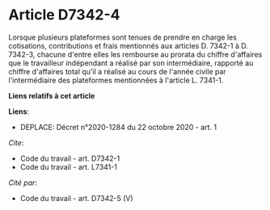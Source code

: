 # Article D7342-4

Lorsque plusieurs plateformes sont tenues de prendre en charge les cotisations, contributions et frais mentionnés aux
articles D. 7342-1 à D. 7342-3, chacune d'entre elles les rembourse au prorata du chiffre d'affaires que le travailleur
indépendant a réalisé par son intermédiaire, rapporté au chiffre d'affaires total qu'il a réalisé au cours de l'année civile
par l'intermédiaire des plateformes mentionnées à l'article L. 7341-1.

**Liens relatifs à cet article**

**Liens**:

  - DEPLACE: Décret n°2020-1284 du 22 octobre 2020 - art. 1

_Cite_:

  - Code du travail - art. D7342-1
  - Code du travail - art. L7341-1

_Cité par_:

  - Code du travail - art. D7342-5 (V)
